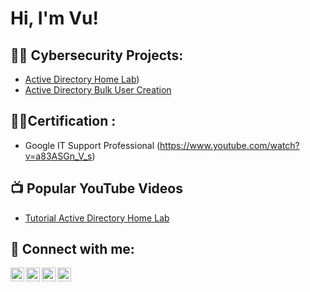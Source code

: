<h1>Hi, I'm Vu!</h1>

<h2>👨‍💻 Cybersecurity Projects:</h2>

  - [Active Directory Home Lab](https://github.com/CyberVu-Lab/ActiveDirectoryLab))
  - [Active Directory Bulk User Creation](https://github.com/joshmadakor1/AD_PS)

<h2>👨‍💻Certification :</h2>

- Google IT Support Professional (https://www.youtube.com/watch?v=a83ASGn_V_s)

<h2>📺 Popular YouTube Videos</h2>

- [Tutorial Active Directory Home Lab](https://www.youtube.com/watch?v=a83ASGn_V_s)

<h2> 🤳 Connect with me:</h2>

[<img align="left" alt="VuTran | YouTube" width="22px" src="https://cdn.jsdelivr.net/npm/simple-icons@v3/icons/youtube.svg" />][youtube]
[<img align="left" alt="VuTran | Twitter" width="22px" src="https://cdn.jsdelivr.net/npm/simple-icons@v3/icons/twitter.svg" />][twitter]
[<img align="left" alt="VuTran | LinkedIn" width="22px" src="https://cdn.jsdelivr.net/npm/simple-icons@v3/icons/linkedin.svg" />][linkedin]
[<img align="left" alt="VuTran | Instagram" width="22px" src="https://cdn.jsdelivr.net/npm/simple-icons@v3/icons/instagram.svg" />][instagram]

[twitter]: https://twitter.com/
[youtube]: https://www.youtube.com/c/
[instagram]: https://www.instagram.com/
[linkedin]: https://linkedin.com/in/

<!--
**CyberVu-Lab/CyberVu-Projects** is a ✨ _special_ ✨ repository because its `README.md` (this file) appears on your GitHub profile.

Here are some ideas to get you started:

- 🔭 I’m currently working on ...
- 🌱 I’m currently learning ...
- 👯 I’m looking to collaborate on ...
- 🤔 I’m looking for help with ...
- 💬 Ask me about ...
- 📫 How to reach me: ...
- 😄 Pronouns: ...
- ⚡ Fun fact: ...
-->
